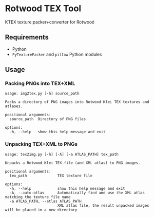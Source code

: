 # Rotwood TEX Tool

KTEX texture packer+converter for Rotwood

## Requirements

- Python
- `PyTexturePacker` and `pillow` Python modules

## Usage

### Packing PNGs into TEX+XML

```shell
usage: img2tex.py [-h] source_path

Packs a directory of PNG images into Rotwood Klei TEX textures and atlases.

positional arguments:
  source_path  Directory of PNG files

options:
  -h, --help   show this help message and exit
```

### Unpacking TEX+XML to PNGs

```shell
usage: tex2img.py [-h] [-A] [-a ATLAS_PATH] tex_path

Unpacks a Rotwood Klei TEX file (and XML atlas) to PNG images.

positional arguments:
  tex_path              TEX texture file

options:
  -h, --help            show this help message and exit
  -A, --auto-atlas      Automatically find and use the XML atlas matching the texture file name
  -a ATLAS_PATH, --atlas ATLAS_PATH
                        XML atlas file, the result unpacked images will be placed in a new directory
```
